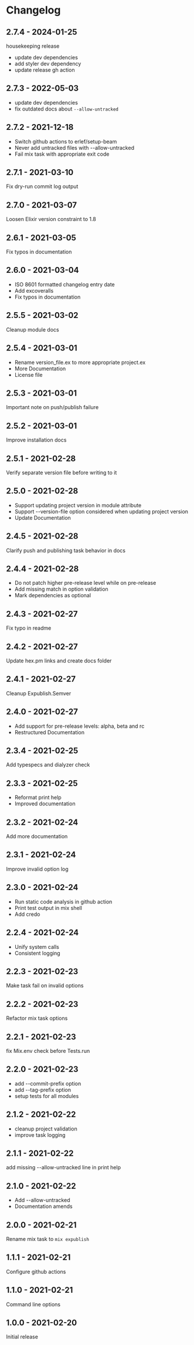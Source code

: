 # Changelog

<!-- %% CHANGELOG_ENTRIES %% -->

## 2.7.4 - 2024-01-25

housekeeping release

- update dev dependencies
- add styler dev dependency
- update release gh action


## 2.7.3 - 2022-05-03

- update dev dependencies
- fix outdated docs about `--allow-untracked`


## 2.7.2 - 2021-12-18

- Switch github actions to erlef/setup-beam
- Never add untracked files with --allow-untracked
- Fail mix task with appropriate exit code


## 2.7.1 - 2021-03-10

Fix dry-run commit log output


## 2.7.0 - 2021-03-07

Loosen Elixir version constraint to 1.8


## 2.6.1 - 2021-03-05

Fix typos in documentation


## 2.6.0 - 2021-03-04

- ISO 8601 formatted changelog entry date
- Add excoveralls
- Fix typos in documentation


## 2.5.5 - 2021-03-02

Cleanup module docs


## 2.5.4 - 2021-03-01

- Rename version_file.ex to more appropriate project.ex
- More Documentation
- License file


## 2.5.3 - 2021-03-01

Important note on push/publish failure


## 2.5.2 - 2021-03-01

Improve installation docs


## 2.5.1 - 2021-02-28

Verify separate version file before writing to it


## 2.5.0 - 2021-02-28

- Support updating project version in module attribute
- Support --version-file option considered when updating project version
- Update Documentation


## 2.4.5 - 2021-02-28

Clarify push and publishing task behavior in docs


## 2.4.4 - 2021-02-28

- Do not patch higher pre-release level while on pre-release
- Add missing match in option validation
- Mark dependencies as optional


## 2.4.3 - 2021-02-27

Fix typo in readme


## 2.4.2 - 2021-02-27

Update hex.pm links and create docs folder


## 2.4.1 - 2021-02-27

Cleanup Expublish.Semver


## 2.4.0 - 2021-02-27

- Add support for pre-release levels: alpha, beta and rc
- Restructured Documentation


## 2.3.4 - 2021-02-25

Add typespecs and dialyzer check


## 2.3.3 - 2021-02-25

- Reformat print help
- Improved documentation


## 2.3.2 - 2021-02-24

Add more documentation


## 2.3.1 - 2021-02-24

Improve invalid option log


## 2.3.0 - 2021-02-24

- Run static code analysis in github action
- Print test output in mix shell
- Add credo


## 2.2.4 - 2021-02-24

- Unify system calls
- Consistent logging


## 2.2.3 - 2021-02-23

Make task fail on invalid options


## 2.2.2 - 2021-02-23

Refactor mix task options


## 2.2.1 - 2021-02-23

fix Mix.env check before Tests.run


## 2.2.0 - 2021-02-23

- add --commit-prefix option
- add --tag-prefix option
- setup tests for all modules


## 2.1.2 - 2021-02-22

- cleanup project validation
- improve task logging


## 2.1.1 - 2021-02-22

add missing --allow-untracked line in print help


## 2.1.0 - 2021-02-22

- Add --allow-untracked
- Documentation amends


## 2.0.0 - 2021-02-21

Rename mix task to `mix expublish`


## 1.1.1 - 2021-02-21

Configure github actions


## 1.1.0 - 2021-02-21

Command line options


## 1.0.0 - 2021-02-20

Initial release


